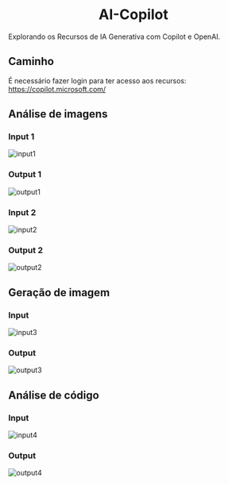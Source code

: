 <h1 align="center">
  AI-Copilot
</h1>

Explorando os Recursos de IA Generativa com Copilot e OpenAI.

## Caminho

É necessário fazer login para ter acesso aos recursos: https://copilot.microsoft.com/

## Análise de imagens
### Input 1

![input1](https://github.com/user-attachments/assets/9e4fb686-c833-4885-a247-efc5d90e7a79)

### Output 1

![output1](https://github.com/user-attachments/assets/e0487e66-e421-4ffd-bb09-45e15da55bf1)

### Input 2

![input2](https://github.com/user-attachments/assets/84a5b192-5c8b-457b-9fcf-2ac36f753511)

### Output 2

![output2](https://github.com/user-attachments/assets/ec212350-1574-43f6-a4ca-f58fa729d1fe)

## Geração de imagem

### Input

![input3](https://github.com/user-attachments/assets/91e17eb1-b611-4c14-b906-b95893647992)

### Output

![output3](https://github.com/user-attachments/assets/c591e2f5-71c4-4a97-8875-e41dc374610c)

## Análise de código

### Input

![input4](https://github.com/user-attachments/assets/6c2a258d-f527-4654-bd6c-2edc5e23e2ae)

### Output

![output4](https://github.com/user-attachments/assets/4f869b55-b9f6-43f0-966d-93a38ff9ab63)
